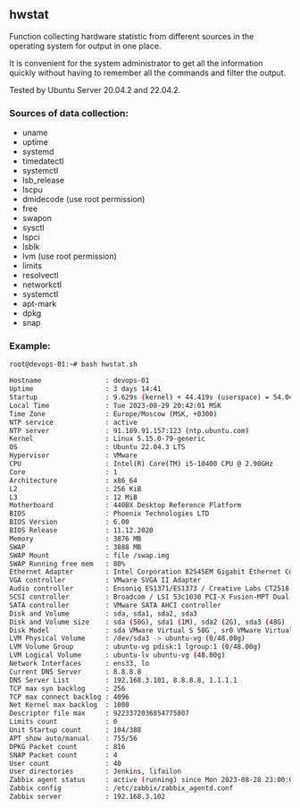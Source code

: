 ## hwstat

Function collecting hardware statistic from different sources in the operating system for output in one place.

It is convenient for the system administrator to get all the information quickly without having to remember all the commands and filter the output.

Tested by Ubuntu Server 20.04.2 and 22.04.2.

### Sources of data collection:

- uname
- uptime
- systemd
- timedatectl
- systemctl
- lsb_release
- lscpu
- dmidecode (use root permission)
- free
- swapon
- sysctl
- lspci
- lsblk
- lvm (use root permission)
- limits
- resolvectl
- networkctl
- systemctl
- apt-mark
- dpkg
- snap

### Example:

```bash
root@devops-01:~# bash hwstat.sh

Hostname                : devops-01
Uptime                  : 3 days 14:41
Startup                 : 9.629s (kernel) + 44.419s (userspace) = 54.048s
Local Time              : Tue 2023-08-29 20:42:01 MSK
Time Zone               : Europe/Moscow (MSK, +0300)
NTP service             : active
NTP server              : 91.189.91.157:123 (ntp.ubuntu.com)
Kernel                  : Linux 5.15.0-79-generic
OS                      : Ubuntu 22.04.3 LTS
Hypervisor              : VMware
CPU                     : Intel(R) Core(TM) i5-10400 CPU @ 2.90GHz
Core                    : 1
Architecture            : x86_64
L2                      : 256 KiB
L3                      : 12 MiB
Motherboard             : 440BX Desktop Reference Platform
BIOS                    : Phoenix Technologies LTD
BIOS Version            : 6.00
BIOS Release            : 11.12.2020
Memory                  : 3876 MB
SWAP                    : 3888 MB
SWAP Mount              : file /swap.img
SWAP Running free mem   : 80%
Ethernet Adapter        : Intel Corporation 82545EM Gigabit Ethernet Controller (Copper) (rev 01)
VGA controller          : VMware SVGA II Adapter
Audio controller        : Ensoniq ES1371/ES1373 / Creative Labs CT2518 (rev 02)
SCSI controller         : Broadcom / LSI 53c1030 PCI-X Fusion-MPT Dual Ultra320 SCSI (rev 01)
SATA controller         : VMware SATA AHCI controller
Disk and Volume         : sda, sda1, sda2, sda3
Disk and Volume size    : sda (50G), sda1 (1M), sda2 (2G), sda3 (48G)
Disk Model              : sda VMware Virtual S 50G , sr0 VMware Virtual SATA CDRW Drive 1.8G
LVM Physical Volume     : /dev/sda3 -> ubuntu-vg (0/48.00g)
LVM Volume Group        : ubuntu-vg pdisk:1 lgroup:1 (0/48.00g)
LVM Logical Volume      : ubuntu-lv ubuntu-vg (48.00g)
Network Interfaces      : ens33, lo
Current DNS Server      : 8.8.8.8
DNS Server List         : 192.168.3.101, 8.8.8.8, 1.1.1.1
TCP max syn backlog     : 256
TCP max connect backlog : 4096
Net Kernel max backlog  : 1000
Descriptor file max     : 9223372036854775807
Limits count            : 0
Unit Startup count      : 104/388
APT show auto/manual    : 755/56
DPKG Packet count       : 816
SNAP Packet count       : 4
User count              : 40
User directories        : Jenkins, lifailon
Zabbix agent status     : active (running) since Mon 2023-08-28 23:00:01 MSK; 21h ago
Zabbix config           : /etc/zabbix/zabbix_agentd.conf
Zabbix server           : 192.168.3.102
```
